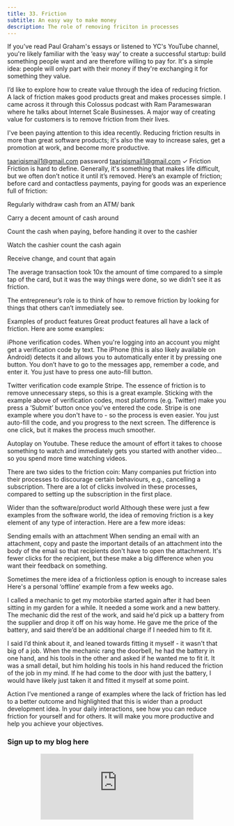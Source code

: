```yaml
---
title: 33. Friction
subtitle: An easy way to make money
description: The role of removing friciton in processes
---
```

If you’ve read Paul Graham's essays or listened to YC's YouTube channel, you're likely familiar with the ‘easy way’ to create a successful startup: build something people want and are therefore willing to pay for. It's a simple idea: people will only part with their money if they're exchanging it for something they value.

I’d like to explore how to create value through the idea of reducing friction. A lack of friction makes good products great and makes processes simple. I came across it through this Colossus podcast with Ram Parameswaran where he talks about Internet Scale Businesses. A major way of creating value for customers is to remove friction from their lives.

I've been paying attention to this idea recently. Reducing friction results in more than great software products; it's also the way to increase sales, get a promotion at work, and become more productive.

taariqismail1@gmail.com
password
taariqismail1@gmail.com
✓
Friction
Friction is hard to define. Generally, it's something that makes life difficult, but we often don’t notice it until it’s removed. Here’s an example of friction; before card and contactless payments, paying for goods was an experience full of friction:

Regularly withdraw cash from an ATM/ bank

Carry a decent amount of cash around

Count the cash when paying, before handing it over to the cashier

Watch the cashier count the cash again

Receive change, and count that again

The average transaction took 10x the amount of time compared to a simple tap of the card, but it was the way things were done, so we didn't see it as friction.

The entrepreneur’s role is to think of how to remove friction by looking for things that others can’t immediately see.

Examples of product features
Great product features all have a lack of friction. Here are some examples:

iPhone verification codes. When you're logging into an account you might get a verification code by text. The iPhone (this is also likely available on Android) detects it and allows you to automatically enter it by pressing one button. You don’t have to go to the messages app, remember a code, and enter it. You just have to press one auto-fill button.


Twitter verification code example
Stripe. The essence of friction is to remove unnecessary steps, so this is a great example. Sticking with the example above of verification codes, most platforms (e.g. Twitter) make you press a ‘Submit’ button once you've entered the code. Stripe is one example where you don't have to - so the process is even easier. You just auto-fill the code, and you progress to the next screen. The difference is one click, but it makes the process much smoother.

Autoplay on Youtube. These reduce the amount of effort it takes to choose something to watch and immediately gets you started with another video…so you spend more time watching videos.

There are two sides to the friction coin: Many companies put friction into their processes to discourage certain behaviours, e.g., cancelling a subscription. There are a lot of clicks involved in these processes, compared to setting up the subscription in the first place.

Wider than the software/product world
Although these were just a few examples from the software world, the idea of removing friction is a key element of any type of interaction. Here are a few more ideas:

Sending emails with an attachment
When sending an email with an attachment, copy and paste the important details of an attachment into the body of the email so that recipients don't have to open the attachment. It's fewer clicks for the recipient, but these make a big difference when you want their feedback on something.

Sometimes the mere idea of a frictionless option is enough to increase sales
Here's a personal ‘offline’ example from a few weeks ago.

I called a mechanic to get my motorbike started again after it had been sitting in my garden for a while. It needed a some work and a new battery. The mechanic did the rest of the work, and said he'd pick up a battery from the supplier and drop it off on his way home. He gave me the price of the battery, and said there’d be an additional charge if I needed him to fit it.

I said I’d think about it, and leaned towards fitting it myself - it wasn't that big of a job. When the mechanic rang the doorbell, he had the battery in one hand, and his tools in the other and asked if he wanted me to fit it. It was a small detail, but him holding his tools in his hand reduced the friction of the job in my mind. If he had come to the door with just the battery, I would have likely just taken it and fitted it myself at some point.

Action
I’ve mentioned a range of examples where the lack of friction has led to a better outcome and highlighted that this is wider than a product development idea. In your daily interactions, see how you can reduce friction for yourself and for others. It will make you more productive and help you achieve your objectives.

### Sign up to my blog here
<div
  style="text-align:center;width:100%;">
<iframe src="https://taariq.substack.com/embed" width="350" height="150" style="border:1px solid #EEE; background:white; margin: 0 auto; dislay: block;" frameborder="0" scrolling="no"></iframe>

</div>
